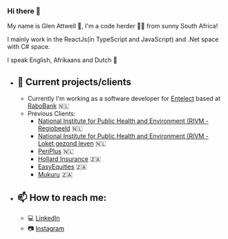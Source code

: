 ### Hi there 👋

My name is Glen Attwell 🧔, I'm a code herder 🧙‍♂️ from sunny South Africa!

I mainly work in the ReactJs(in TypeScript and JavaScript) and .Net space with C# space.

I speak English, Afrikaans and Dutch 🙂

- ## 🔭 Current projects/clients
    - Currently I'm working as a software developer for [Entelect](http://entelect.nl/) based at [RaboBank](https://www.rabobank.nl/particulieren) 🇳🇱
    - Previous Clients:
        -   [National Institute for Public Health and Environment (RIVM - Regiobeeld](https://www.regiobeeld.nl/zorgaanbod?regioIndeling=ZK&regio=ZK21%2CZK11&vergrijzingzorgsectorRegio=ZK11&jaarOpties=2022&zorgaanbiederType=ha) 🇳🇱
        -   [National Institute for Public Health and Environment (RIVM - Loket gezond leven](https://www.loketgezondleven.nl/interventies-zoeken#/Overview)  🇳🇱
        -   [PeriPlus](https://www.periplus.nl/nl/home/) 🇳🇱
        -   [Hollard Insurance](https://www.hollard.co.za/) 🇿🇦
        -   [EasyEquities](https://www.easyequities.co.za/) 🇿🇦
        -   [Mukuru](https://www.mukuru.com/) 🇿🇦

- ## 📫 How to reach me:
    -  💻 [LinkedIn](https://www.linkedin.com/in/glen-attwell/)
    -  📷 [Instagram](https://www.instagram.com/glen_theawesome/)
